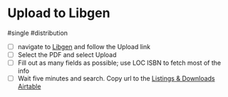 # Upload to Libgen

#single #distribution

- [ ] navigate to [Libgen](https://library.bz/main/upload/) and follow the Upload link
- [ ] Select the PDF and select Upload
- [ ] Fill out as many fields as possible; use LOC ISBN to fetch most of the info
- [ ] Wait five minutes and search. Copy url to the [Listings & Downloads Airtable](x-icabmobile://x-callback-url/open?url=https://airtable.com/appPjI0eV14CIXQLh/tblnzCOtlepm5AvFS/viwApIryc4XK0bA57?blocks=hide)
